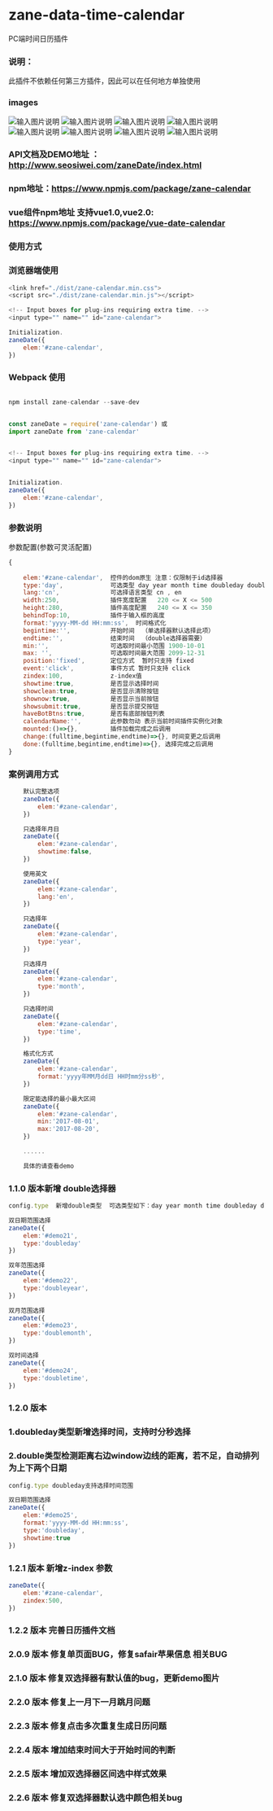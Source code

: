 # zane-data-time-calendar
PC端时间日历插件

### 说明：
此插件不依赖任何第三方插件，因此可以在任何地方单独使用

### images 
![输入图片说明](https://github.com/wangweianger/zane-data-time-calendar/blob/master/demo/01.png "在这里输入图片标题")
![输入图片说明](https://github.com/wangweianger/zane-data-time-calendar/blob/master/demo/02.png "在这里输入图片标题")
![输入图片说明](https://github.com/wangweianger/zane-data-time-calendar/blob/master/demo/03.png "在这里输入图片标题")
![输入图片说明](https://github.com/wangweianger/zane-data-time-calendar/blob/master/demo/04.png "在这里输入图片标题")
![输入图片说明](https://github.com/wangweianger/zane-data-time-calendar/blob/master/demo/05.png "在这里输入图片标题")
![输入图片说明](https://github.com/wangweianger/zane-data-time-calendar/blob/master/demo/06.png "在这里输入图片标题")
![输入图片说明](https://github.com/wangweianger/zane-data-time-calendar/blob/master/demo/07.png "在这里输入图片标题")
![输入图片说明](https://github.com/wangweianger/zane-data-time-calendar/blob/master/demo/08.png "在这里输入图片标题")

### API文档及DEMO地址  ：http://www.seosiwei.com/zaneDate/index.html  

### npm地址：https://www.npmjs.com/package/zane-calendar 

### vue组件npm地址 支持vue1.0,vue2.0: https://www.npmjs.com/package/vue-date-calendar

### 使用方式  


### 浏览器端使用 
```js
<link href="./dist/zane-calendar.min.css">
<script src="./dist/zane-calendar.min.js"></script>

<!-- Input boxes for plug-ins requiring extra time. -->
<input type="" name="" id="zane-calendar">

Initialization.
zaneDate({
	elem:'#zane-calendar',
})
```


### Webpack 使用

```js

npm install zane-calendar --save-dev


const zaneDate = require('zane-calendar') 或
import zaneDate from 'zane-calendar'


<!-- Input boxes for plug-ins requiring extra time. -->
<input type="" name="" id="zane-calendar">


Initialization. 
zaneDate({
	elem:'#zane-calendar',
})

```

### 参数说明

参数配置(参数可灵活配置)
```js
{
	
	elem:'#zane-calendar',  控件的dom原生 注意：仅限制于id选择器
	type:'day',   			可选类型 day year month time doubleday doubleyear doublemonth doubletime
	lang:'cn',   			可选择语言类型 cn , en 
	width:250,  			插件宽度配置   220 <= X <= 500
	height:280, 			插件高度配置   240 <= X <= 350
	behindTop:10,   		插件于输入框的高度 
	format:'yyyy-MM-dd HH:mm:ss',  时间格式化
	begintime:'',  			开始时间  （单选择器默认选择此项）
	endtime:'',             结束时间  （double选择器需要）
	min:'',  				可选取时间最小范围 1900-10-01
	max: '',  				可选取时间最大范围 2099-12-31
	position:'fixed',  		定位方式  暂时只支持 fixed
	event:'click',   		事件方式 暂时只支持 click 
	zindex:100,   			z-index值
	showtime:true,  		是否显示选择时间
	showclean:true,  		是否显示清除按钮
	shownow:true,  			是否显示当前按钮
	showsubmit:true, 		是否显示提交按钮
	haveBotBtns:true, 		是否有底部按钮列表
	calendarName:'', 		此参数勿动 表示当前时间插件实例化对象
	mounted:()=>{}, 		插件加载完成之后调用
	change:(fulltime,begintime,endtime)=>{}, 时间变更之后调用
	done:(fulltime,begintime,endtime)=>{}, 选择完成之后调用
}	


```
### 案例调用方式

```js
	默认完整选项
	zaneDate({
		elem:'#zane-calendar',
	})

	只选择年月日
	zaneDate({
		elem:'#zane-calendar',
		showtime:false,
	})

	使用英文
	zaneDate({
		elem:'#zane-calendar',
		lang:'en',
	})

	只选择年
	zaneDate({
		elem:'#zane-calendar',
		type:'year',
	})

	只选择月
	zaneDate({
		elem:'#zane-calendar',
		type:'month',
	})

	只选择时间
	zaneDate({
		elem:'#zane-calendar',
		type:'time',
	})

	格式化方式
	zaneDate({
		elem:'#zane-calendar',
		format:'yyyy年MM月dd日 HH时mm分ss秒',
	})

	限定能选择的最小最大区间
	zaneDate({
		elem:'#zane-calendar',
		min:'2017-08-01',
		max:'2017-08-20',
	})

	......

	具体的请查看demo

```

### 1.1.0 版本新增 double选择器 

```js
config.type  新增double类型  可选类型如下：day year month time doubleday doubleyear doublemonth doubletime

双日期范围选择
zaneDate({
	elem:'#demo21',
	type:'doubleday'
})

双年范围选择
zaneDate({
	elem:'#demo22',
	type:'doubleyear',
})

双月范围选择
zaneDate({
	elem:'#demo23',
	type:'doublemonth',
})

双时间选择
zaneDate({
	elem:'#demo24',
	type:'doubletime', 
})


```

### 1.2.0 版本
### 1.doubleday类型新增选择时间，支持时分秒选择
### 2.double类型检测距离右边window边线的距离，若不足，自动排列为上下两个日期

```js
config.type doubleday支持选择时间范围

双日期范围选择
zaneDate({
	elem:'#demo25',
	format:'yyyy-MM-dd HH:mm:ss',
	type:'doubleday',
	showtime:true
})

```

### 1.2.1 版本  新增z-index 参数
```js
zaneDate({
	elem:'#zane-calendar',
	zindex:500,
})

```

### 1.2.2 版本 完善日历插件文档

### 2.0.9 版本 修复单页面BUG，修复safair苹果信息 相关BUG

### 2.1.0 版本 修复双选择器有默认值的bug，更新demo图片

### 2.2.0 版本 修复上一月下一月跳月问题

### 2.2.3 版本 修复点击多次重复生成日历问题

### 2.2.4 版本 增加结束时间大于开始时间的判断

### 2.2.5 版本 增加双选择器区间选中样式效果

### 2.2.6 版本 修复双选择器默认选中颜色相关bug



